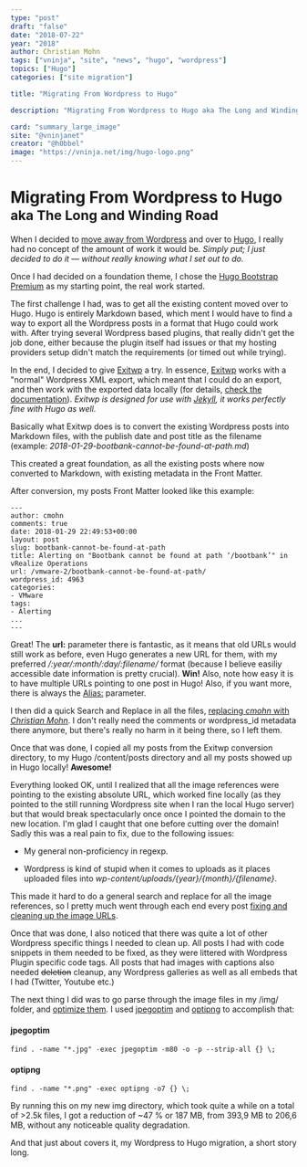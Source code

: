 ```yaml
---
type: "post"
draft: "false"
date: "2018-07-22"
year: "2018"
author: Christian Mohn
tags: ["vninja", "site", "news", "hugo", "wordpress"]
topics: ["Hugo"]
categories: ["site migration"]

title: "Migrating From Wordpress to Hugo"

description: "Migrating From Wordpress to Hugo aka The Long and Winding Road"

card: "summary_large_image"
site: "@vninjanet"
creator: "@h0bbel"
image: "https://vninja.net/img/hugo-logo.png"
---
```


<h1>
  Migrating From Wordpress to Hugo<br/>
 <small class="text-muted">aka The Long and Winding Road</small>
</h1>

When I decided to [move away from Wordpress](/2018/07/19/hello-my-name-is-hugo/) and over to [Hugo](https://gohugo.io), I really had no concept of the amount of work it would be. _Simply put; I just decided to do it — without really knowing what I set out to do._ 

Once I had decided on a foundation theme, I chose the [Hugo Bootstrap Premium](https://github.com/appernetic/hugo-bootstrap-premium/) as my starting point, the real work started.

The first challenge I had, was to get all the existing content moved over to Hugo. Hugo is entirely Markdown based, which ment I would have to find a way to export all the Wordpress posts in a format that Hugo could work with. After trying several Wordpress based plugins, that really didn't get the job done, either because the plugin itself had issues or that my hosting providers setup didn't match the requirements (or timed out while trying).


In the end, I decided to give [Exitwp](https://github.com/thomasf/exitwp) a try. In essence, [Exitwp](https://github.com/thomasf/exitwp) works with a "normal" Wordpress XML export, which meant that I could do an export, and then work with the exported data locally (for details, [check the documentation](https://github.com/thomasf/exitwp/blob/master/README.rst)). 
*Exitwp is designed for use with [Jekyll](http://www.jekyllnow.com), it works perfectly fine with Hugo as well.*

Basically what Exitwp does is to convert the existing Wordpress posts into Markdown files, with the publish date and post title as the filename (example: _2018-01-29-bootbank-cannot-be-found-at-path.md_)


This created a great foundation, as all the existing posts where now converted to Markdown, with existing metadata in the Front Matter. 

After conversion, my posts Front Matter looked like this example:

```
---
author: cmohn
comments: true
date: 2018-01-29 22:49:53+00:00
layout: post
slug: bootbank-cannot-be-found-at-path
title: Alerting on "Bootbank cannot be found at path ‘/bootbank’" in vRealize Operations
url: /vmware-2/bootbank-cannot-be-found-at-path/
wordpress_id: 4963
categories:
- VMware
tags:
- Alerting
...
---

```

Great! The **url:** parameter there is fantastic, as it means that old URLs would still work as before, even Hugo generates a new URL for them, with my preferred _/:year/:month/:day/:filename/_ format (because I believe easiliy accessible date information is pretty crucial). **Win!** Also, note how easy it is to have multiple URLs pointing to one post in Hugo! Also, if you want more, there is always the [Alias:](https://gohugo.io/content-management/urls/#example-aliases) parameter.

I then did a quick Search and Replace in all the files, [replacing _cmohn_ with _Christian Mohn_](https://github.com/h0bbel/vninja/commit/1340b3bebe9a8a486ca7f4c87e397afe221806c3). I don't really need the comments or wordpress_id metadata there anymore, but there's really no harm in it being there, so I left them.

<p class="lead text-center">Once that was done, I copied all my posts from the Exitwp conversion directory, to my Hugo /content/posts directory and all my posts showed up in Hugo locally! <strong>Awesome!</strong></p>

Everything looked OK, until I realized that all the image references were pointing to the existing absolute URL, which worked fine locally (as they pointed to the still running Wordpress site when I ran the local Hugo server) but that would break spectacularly once once I pointed the domain to the new location. I'm glad I caught that one before cutting over the domain! Sadly this was a real pain to fix, due to the following issues:

* My general non-proficiency in regexp.

* Wordpress is kind of stupid when it comes to uploads as it places uploaded files into _wp-content/uploads/{year}/{month}/{filename}_.

This made it hard to do a general search and replace for all the image references, so I pretty much went through each end every post [fixing and cleaning up the image URLs](https://github.com/h0bbel/vninja/commit/cb3e9d9f494c49fe7a6f4d37253467c7ce230e2f).

Once that was done, I also noticed that there was quite a lot of other Wordpress specific things I needed to clean up. All posts I had with code snippets in them needed to be fixed, as they were littered with Wordpress Plugin specific code tags. All posts that had images with captions also needed ~~deletion~~ cleanup, any Wordpress galleries as well as all embeds that I had (Twitter, Youtube etc.)

The next thing I did was to go parse through the image files in my /img/ folder, and [optimize them](https://github.com/h0bbel/vninja/commit/6d92638132bba394ae98c31df4ff65f61ebd993f). I used [jpegoptim](https://github.com/tjko/jpegoptim) and [optipng](http://optipng.sourceforge.net/) to accomplish that:

#### jpegoptim
```
find . -name "*.jpg" -exec jpegoptim -m80 -o -p --strip-all {} \;
```

#### optipng
```
find . -name "*.png" -exec optipng -o7 {} \;
```

By running this on my new img directory, which took quite a while on a total of >2.5k files,  I got a reduction of ~47 % or 187 MB, from 393,9 MB to 206,6 MB, without any noticeable quality degradation.

And that just about covers it, my Wordpress to Hugo migration, a short story long.

